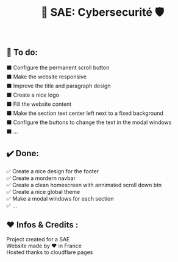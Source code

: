 <h1 align="center">🔐 SAE: Cybersecurité 🛡️<br></h1> 
<!--Add a screenshot-->
<br />



## 📜 To do:
⬛ Configure the permanent scroll button<br />
⬛ Make the website responsive<br />
⬛ Improve the title and paragraph design<br />
⬛ Create a nice logo<br />
⬛ Fill the website content<br />
⬛ Make the section text center left next to a fixed background<br />
⬛ Configure the buttons to change the text in the modal windows<br />
⬛ ...
<br />

## ✔️ Done:
✅ Create a nice design for the footer<br />
✅ Create a mordern navbar<br />
✅ Create a clean homescreen with annimated scroll down btn<br />
✅ Create a nice global theme<br />
✅ Make a modal windows for each section<br />
✅ ...
<br />

## ❤️ Infos & Credits :
Project created for a SAE<br/>
Website made by ❤️ in France <br/>
Hosted thanks to cloudflare pages
